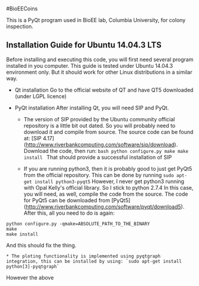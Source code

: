 #BioEECoins

This is a PyQt program used in BioEE lab, Columbia University, for colony inspection.

## Installation Guide for Ubuntu 14.04.3 LTS

Before installing and executing this code, you will first need several program installed in you computer. This guide is tested under Ubuntu 14.04.3 environment only. But it should work for other Linux distributions in a similar way.

* Qt installation
Go to the official website of QT and have QT5 downloaded (under LGPL licence)

* PyQt installation
After installing Qt, you will need SIP and PyQt.
	* The version of SIP provided by the Ubuntu community official repository is a little bit out dated. So you will probably need to download it and compile from source. The source code can be found at: [SIP 4.17] (http://www.riverbankcomputing.com/software/sip/download). Download the code, then run:
				```bash
				python configure.py
				make
				make install
				```
				That should provide a successful installation of SIP

	* If you are running python3, then it is probably good to just get PyQt5 from the official repository. This can be done by running `sudo apt-get install python3-pyqt5`
However, I never get python3 running with Opal Kelly's official library.
So I stick to python 2.7.4
In this case, you will need, as well, compile the code from the source.
The code for PyQt5 can be downloaded from [PyQt5] (http://www.riverbankcomputing.com/software/pyqt/download5).
After this, all you need to do is again:
```
python configure.py -qmake=ABSOLUTE_PATH_TO_THE_BINARY
make
make install
```
And this should fix the thing.

	* The ploting functionality is implemented using pyqtgraph integration, this can be installed by using: `sudo apt-get install python[3]-pyqtgraph`

However the above 
